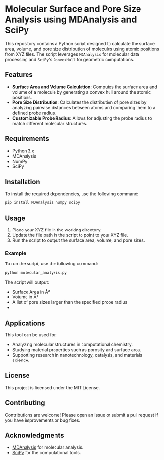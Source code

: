 # Molecular Surface and Pore Size Analysis using MDAnalysis and SciPy

This repository contains a Python script designed to calculate the surface area, volume, and pore size distribution of molecules using atomic positions from XYZ files. The script leverages `MDAnalysis` for molecular data processing and `SciPy`'s `ConvexHull` for geometric computations.

## Features
- **Surface Area and Volume Calculation**: Computes the surface area and volume of a molecule by generating a convex hull around the atomic positions.
- **Pore Size Distribution**: Calculates the distribution of pore sizes by analyzing pairwise distances between atoms and comparing them to a defined probe radius.
- **Customizable Probe Radius**: Allows for adjusting the probe radius to match different molecular structures.

## Requirements
- Python 3.x
- MDAnalysis
- NumPy
- SciPy
## Installation
To install the required dependencies, use the following command:

```bash
pip install MDAnalysis numpy scipy

```

## Usage
1. Place your XYZ file in the working directory.
2. Update the file path in the script to point to your XYZ file.
3. Run the script to output the surface area, volume, and pore sizes.

### Example
To run the script, use the following command:

```bash
python molecular_analysis.py

```
The script will output:

- Surface Area in Å²
- Volume in Å³
- A list of pore sizes larger than the specified probe radius
- 
## Applications

This tool can be used for:
- Analyzing molecular structures in computational chemistry.
- Studying material properties such as porosity and surface area.
- Supporting research in nanotechnology, catalysis, and materials science.

## License

This project is licensed under the MIT License.

## Contributing

Contributions are welcome! Please open an issue or submit a pull request if you have improvements or bug fixes.

## Acknowledgments

- [MDAnalysis](https://www.mdanalysis.org/) for molecular analysis.
- [SciPy](https://www.scipy.org/) for the computational tools.


